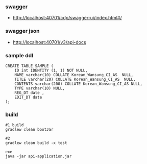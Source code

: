 ### swagger
- <http://localhost:40701/cdp/swagger-ui/index.html#/>

### swagger json
- <http://localhost:40701/v3/api-docs>

### sample ddl
```
CREATE TABLE SAMPLE (
	ID int IDENTITY (1, 1) NOT NULL,
	NAME varchar(10) COLLATE Korean_Wansung_CI_AS  NULL,
	TITLE varchar(20) COLLATE Korean_Wansung_CI_AS  NULL,
	CONTENTS varchar(200) COLLATE Korean_Wansung_CI_AS NULL,
	TYPE varchar(10) NULL,
	REG_DT date ,
	EDIT_DT date
);
```

### build
```
#1 build 
gradlew clean bootJar

#2
gradlew clean build -x test

exe
java -jar api-application.jar
```
